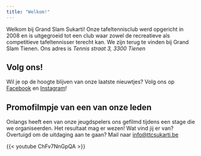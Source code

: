 ```yaml
---
title: "Welkom!"
---
```

Welkom bij Grand Slam Sukarti! Onze tafeltennisclub werd opgericht in 2008 en is uitgegroeid tot een club waar zowel de recreatieve als competitieve tafeltennisser terecht kan.
We zijn terug te vinden bij Grand Slam Tienen. Ons adres is *Tennis straat 3, 3300 Tienen*
## Volg ons!
Wil je op de hoogte blijven van onze laatste nieuwtjes? Volg ons op [Facebook](https://www.facebook.com/ttcsukarti) en [Instagram](https://www.instagram.com/ttcsukartitienen/")!
## Promofilmpje van een van onze leden
Onlangs heeft een van onze jeugdspelers ons gefilmd tijdens een stage die we organiseerden. Het resultaat mag er wezen! Wat vind jij er van? Overtuigd om de uitdaging aan te gaan? Mail naar [info@ttcsukarti.be](mailto:info@ttcsukarti.be)

{{< youtube ChFv7NnGpQA >}}
